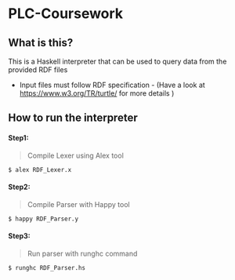 # PLC-Coursework
## What is this?
This is a Haskell interpreter that can be used to query data from the provided RDF files 
* Input files must follow RDF specification - (Have a look at https://www.w3.org/TR/turtle/ for more details )

## How to run the interpreter
#### Step1: 
> Compile Lexer using Alex tool
```
$ alex RDF_Lexer.x
```

#### Step2: 
> Compile Parser with Happy tool
```
$ happy RDF_Parser.y
```

#### Step3: 
> Run parser with runghc command
```
$ runghc RDF_Parser.hs
```